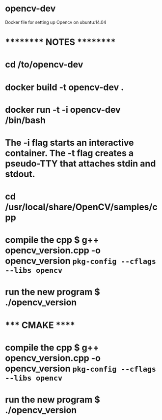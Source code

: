 # opencv-dev
Docker file for setting up Opencv on ubuntu:14.04

# ******** NOTES ********
# cd /to/opencv-dev
# docker build -t opencv-dev .
# docker run -t -i opencv-dev /bin/bash
#		The -i flag starts an interactive container. The -t flag creates a pseudo-TTY that attaches stdin and stdout.
# cd /usr/local/share/OpenCV/samples/cpp


# compile the cpp	 	$ g++ opencv_version.cpp -o opencv_version `pkg-config --cflags --libs opencv`
# run the new program	$ ./opencv_version

# *** CMAKE ****
# compile the cpp	 	$ g++ opencv_version.cpp -o opencv_version `pkg-config --cflags --libs opencv`
# run the new program	$ ./opencv_version
